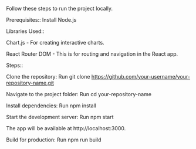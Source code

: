 
Follow these steps to run the project locally.

Prerequisites::
Install Node.js

Libraries Used::

Chart.js - For creating interactive charts.

React Router DOM - This is for routing and navigation in the React app.

Steps::

Clone the repository:
Run git clone https://github.com/your-username/your-repository-name.git

Navigate to the project folder:
Run cd your-repository-name

Install dependencies:
Run npm install

Start the development server:
Run npm start

The app will be available at http://localhost:3000.

Build for production:
Run npm run build
